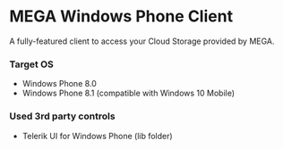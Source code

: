 MEGA Windows Phone Client
=========================
A fully-featured client to access your Cloud Storage provided by MEGA.

### Target OS
- Windows Phone 8.0
- Windows Phone 8.1 (compatible with Windows 10 Mobile)

### Used 3rd party controls
- Telerik UI for Windows Phone (lib folder)
